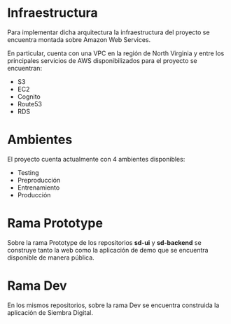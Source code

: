 # Infraestructura
Para implementar dicha arquitectura la infraestructura del proyecto se encuentra montada sobre Amazon Web Services.

En particular, cuenta con una VPC en la región de North Virginia y entre los principales servicios de AWS disponibilizados para el proyecto se encuentran:
*  S3
*  EC2
*  Cognito
*  Route53
*  RDS

# Ambientes
El proyecto cuenta actualmente con 4 ambientes disponibles:
*  Testing
*  Preproducción
*  Entrenamiento
*  Producción

# Rama Prototype
Sobre la rama Prototype de los repositorios **sd-ui** y **sd-backend** se construye tanto la web como la aplicación de demo que se encuentra disponible de manera pública.

# Rama Dev
En los mismos repositorios, sobre la rama Dev se encuentra construida la aplicación de Siembra Digital.